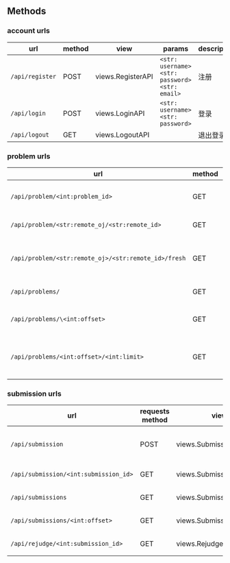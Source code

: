 ## Methods

### account urls

| url | method | view | params | description |
| --- | --- | --- | --- | --- |
| `/api/register` | POST | views.RegisterAPI | `<str: username> <str: password> <str: email>` | 注册 |
| `/api/login` | POST | views.LoginAPI | `<str: username> <str: password>` | 登录 |
| `/api/logout` | GET | views.LogoutAPI| | 退出登录 |

### problem urls

| url | method | view | params | description |
| --- | --- | --- | --- | --- |
| `/api/problem/<int:problem_id>` | GET | Views.ProblemLocalAPI | | 获取服务器上面已经缓存的题目 |  
| `/api/problem/<str:remote_oj/<str:remote_id>` | GET | Views.ProblemRemoteAPI | | 从服务器上面获取题目 |
| `/api/problem/<str:remote_oj>/<str:remote_id>/fresh` | GET | Views.ProblemRemoteAPI | | 从源OJ上面更新服务器上面已经缓存的题目 |
| `/api/problems/` | GET | Views.ProblemListAPI | | 获取题目列表 |
| `/api/problems/\<int:offset>` | GET | Views.ProblemListAPI | | 获取题目列表，偏移offset |
| `/api/problems/<int:offset>/<int:limit>` | GET | Views.ProblemListAPI | | 获取题目列表，偏移offset，每一页limit |

### submission urls
| url | requests method | view | params | description |
| --- | --- | --- | --- | --- |
| `/api/submission` | POST | views.SubmissionAPI | `<int: problem_id> <str: code> <str: language>` | 提交代码 |
| `/api/submission/<int:submission_id>` | GET | views.SubmissionShowAPI | | 获取提交的代码 |
| `/api/submissions` | GET | views.SubmissionListAPI | | 获取提交列表 |
| `/api/submissions/<int:offset>` | GET | views.SubmissionListAPI | | 获取提交列表 |
| `/api/rejudge/<int:submission_id>` | GET | views.RejudgeAPI | | 重新提交代码 |
